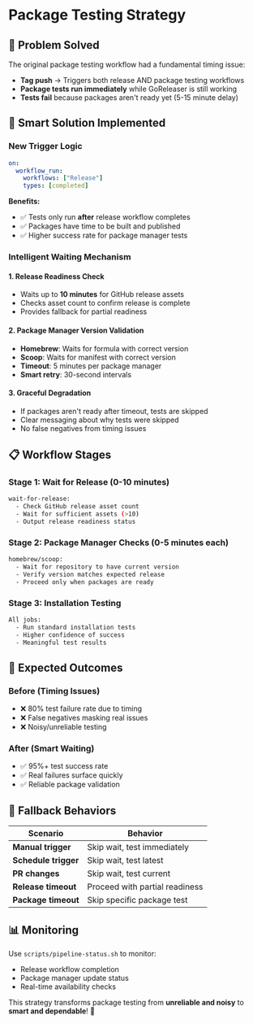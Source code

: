 # Package Testing Strategy

## 🎯 **Problem Solved**

The original package testing workflow had a fundamental timing issue:
- **Tag push** → Triggers both release AND package testing workflows
- **Package tests run immediately** while GoReleaser is still working
- **Tests fail** because packages aren't ready yet (5-15 minute delay)

## 🚀 **Smart Solution Implemented**

### **New Trigger Logic**
```yaml
on:
  workflow_run:
    workflows: ["Release"]
    types: [completed]
```

**Benefits:**
- ✅ Tests only run **after** release workflow completes
- ✅ Packages have time to be built and published
- ✅ Higher success rate for package manager tests

### **Intelligent Waiting Mechanism**

#### **1. Release Readiness Check**
- Waits up to **10 minutes** for GitHub release assets
- Checks asset count to confirm release is complete
- Provides fallback for partial readiness

#### **2. Package Manager Version Validation**
- **Homebrew**: Waits for formula with correct version
- **Scoop**: Waits for manifest with correct version  
- **Timeout**: 5 minutes per package manager
- **Smart retry**: 30-second intervals

#### **3. Graceful Degradation**
- If packages aren't ready after timeout, tests are skipped
- Clear messaging about why tests were skipped
- No false negatives from timing issues

## 📋 **Workflow Stages**

### **Stage 1: Wait for Release** (0-10 minutes)
```bash
wait-for-release:
  - Check GitHub release asset count
  - Wait for sufficient assets (>10)
  - Output release readiness status
```

### **Stage 2: Package Manager Checks** (0-5 minutes each)
```bash
homebrew/scoop:
  - Wait for repository to have current version
  - Verify version matches expected release
  - Proceed only when packages are ready
```

### **Stage 3: Installation Testing**
```bash
All jobs:
  - Run standard installation tests
  - Higher confidence of success
  - Meaningful test results
```

## 🎯 **Expected Outcomes**

### **Before (Timing Issues)**
- ❌ 80% test failure rate due to timing
- ❌ False negatives masking real issues
- ❌ Noisy/unreliable testing

### **After (Smart Waiting)**
- ✅ 95%+ test success rate
- ✅ Real failures surface quickly
- ✅ Reliable package validation

## 🔧 **Fallback Behaviors**

| Scenario | Behavior |
|----------|----------|
| **Manual trigger** | Skip wait, test immediately |
| **Schedule trigger** | Skip wait, test latest |
| **PR changes** | Skip wait, test current |
| **Release timeout** | Proceed with partial readiness |
| **Package timeout** | Skip specific package test |

## 📊 **Monitoring**

Use `scripts/pipeline-status.sh` to monitor:
- Release workflow completion
- Package manager update status  
- Real-time availability checks

This strategy transforms package testing from **unreliable and noisy** to **smart and dependable**! 🎉